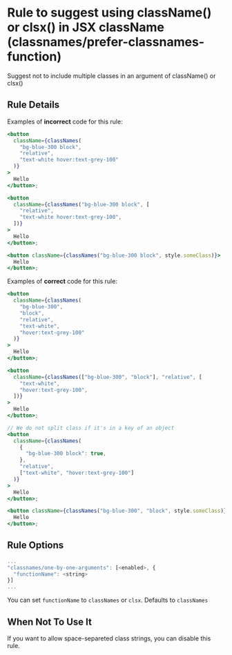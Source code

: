 # Rule to suggest using className() or clsx() in JSX className (classnames/prefer-classnames-function)

Suggest not to include multiple classes in an argument of className() or clsx()

## Rule Details

Examples of **incorrect** code for this rule:

```jsx
<button
  className={classNames(
    "bg-blue-300 block",
    "relative",
    "text-white hover:text-grey-100"
  )}
>
  Hello
</button>;

<button
  className={classNames("bg-blue-300 block", [
    "relative",
    "text-white hover:text-grey-100",
  ])}
>
  Hello
</button>;

<button className={classNames("bg-blue-300 block", style.someClass)}>
  Hello
</button>;
```

Examples of **correct** code for this rule:

```jsx
<button
  className={classNames(
    "bg-blue-300",
    "block",
    "relative",
    "text-white",
    "hover:text-grey-100"
  )}
>
  Hello
</button>;

<button
  className={classNames(["bg-blue-300", "block"], "relative", [
    "text-white",
    "hover:text-grey-100",
  ])}
>
  Hello
</button>;

// We do not split class if it's in a key of an object
<button
  className={classNames(
    {
      "bg-blue-300 block": true,
    },
    "relative",
    ["text-white", "hover:text-grey-100"]
  )}
>
  Hello
</button>;

<button className={classNames("bg-blue-300", "block", style.someClass)}>
  Hello
</button>;
```

## Rule Options

```js
...
"classnames/one-by-one-arguments": [<enabled>, {
  "functionName": <string>
}]
...
```

You can set `functionName` to `classNames` or `clsx`. Defaults to `classNames`

## When Not To Use It

If you want to allow space-separeted class strings, you can disable this rule.
